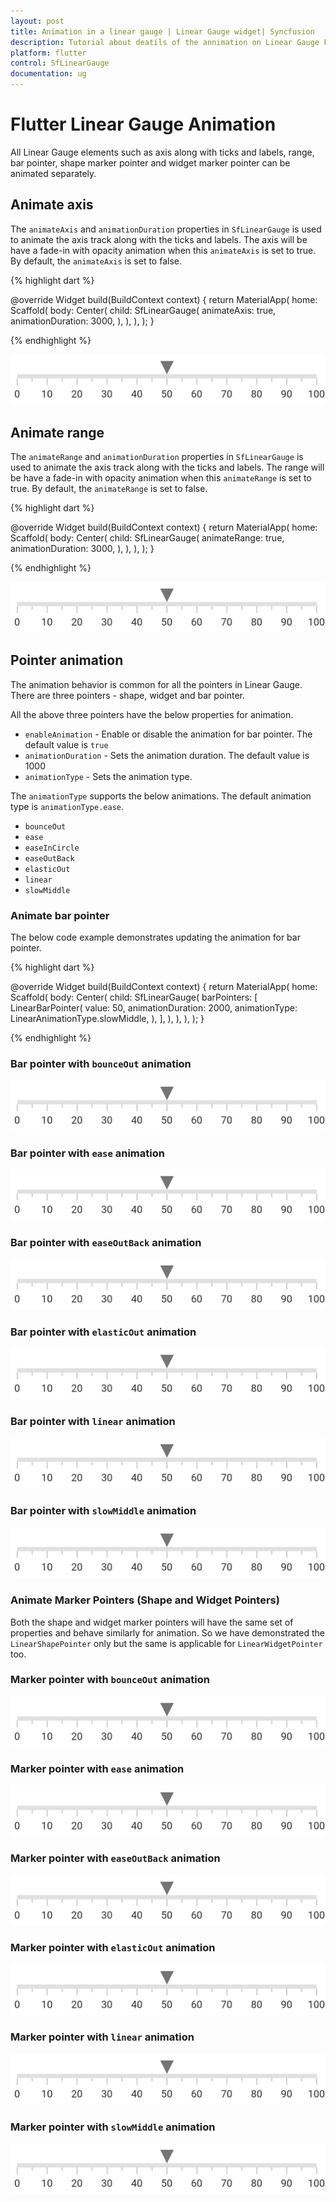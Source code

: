 ```yaml
---
layout: post
title: Animation in a linear gauge | Linear Gauge widget| Syncfusion
description: Tutorial about deatils of the annimation on Linear Gauge Flutter widget | Flutter Linear Gauge widget documentation|
platform: flutter
control: SfLinearGauge
documentation: ug
---
```


# Flutter Linear Gauge Animation

All Linear Gauge elements such as axis along with ticks and labels, range, bar pointer, shape marker pointer and widget marker pointer can be animated separately. 

## Animate axis

The `animateAxis` and `animationDuration` properties in `SfLinearGauge` is used to  animate the axis track along with the ticks and labels. The axis will be have a fade-in with opacity animation when this `animateAxis` is set to true. By default, the `animateAxis` is set to false. 

{% highlight dart %}

  @override
  Widget build(BuildContext context) {
    return MaterialApp(
      home: Scaffold(
        body: Center(
          child: SfLinearGauge(
            animateAxis: true,
            animationDuration: 3000,
          ),
        ),
      ),
    );
  }

{% endhighlight %}

![shape pointer in linear gauge](images/getting-started/add_shape_pointer.png)

## Animate range

The `animateRange` and `animationDuration` properties in `SfLinearGauge` is used to  animate the axis track along with the ticks and labels. The range will be have a fade-in with opacity animation when this `animateRange` is set to true. By default, the `animateRange` is set to false. 

{% highlight dart %}

  @override
  Widget build(BuildContext context) {
    return MaterialApp(
      home: Scaffold(
        body: Center(
          child: SfLinearGauge(
            animateRange: true,
            animationDuration: 3000,
          ),
        ),
      ),
    );
  }

  {% endhighlight %}

![shape pointer in linear gauge](images/getting-started/add_shape_pointer.png)

## Pointer animation

The animation behavior is common for all the pointers in Linear Gauge. There are three pointers - shape, widget and bar pointer. 

All the above three pointers have the below properties for animation. 

*  `enableAnimation` - Enable or disable the animation for bar pointer. The default value is `true`
*  `animationDuration` - Sets the animation duration. The default value is 1000
*  `animationType` - Sets the animation type. 

The `animationType` supports the below animations. The default animation type is `animationType.ease`.

* `bounceOut`
* `ease`
* `easeInCircle`
* `easeOutBack`
* `elasticOut`
* `linear`
* `slowMiddle`

### Animate bar pointer

The below code example demonstrates updating the animation for bar pointer.

{% highlight dart %} 

  @override
  Widget build(BuildContext context) {
    return MaterialApp(
      home: Scaffold(
        body: Center(
          child: SfLinearGauge(
            barPointers: [
              LinearBarPointer(
                value: 50,
                animationDuration: 2000,
                animationType: LinearAnimationType.slowMiddle,
              ),
            ],
          ),
        ),
      ),
    );
  }

{% endhighlight %}

### Bar pointer with `bounceOut` animation

![shape pointer in linear gauge](images/getting-started/add_shape_pointer.png)

### Bar pointer with `ease` animation

![shape pointer in linear gauge](images/getting-started/add_shape_pointer.png)

### Bar pointer with `easeOutBack` animation

![shape pointer in linear gauge](images/getting-started/add_shape_pointer.png)

### Bar pointer with `elasticOut` animation

![shape pointer in linear gauge](images/getting-started/add_shape_pointer.png)

### Bar pointer with `linear` animation

![shape pointer in linear gauge](images/getting-started/add_shape_pointer.png)

### Bar pointer with `slowMiddle` animation

![shape pointer in linear gauge](images/getting-started/add_shape_pointer.png)

### Animate Marker Pointers (Shape and Widget Pointers)

Both the shape and widget marker pointers will have the same set of properties and behave similarly for animation. So we have demonstrated the `LinearShapePointer` only but the same is applicable for `LinearWidgetPointer` too. 

### Marker pointer with `bounceOut` animation

![shape pointer in linear gauge](images/getting-started/add_shape_pointer.png)

### Marker pointer with `ease` animation

![shape pointer in linear gauge](images/getting-started/add_shape_pointer.png)

### Marker pointer with `easeOutBack` animation

![shape pointer in linear gauge](images/getting-started/add_shape_pointer.png)

### Marker pointer with `elasticOut` animation

![shape pointer in linear gauge](images/getting-started/add_shape_pointer.png)

### Marker pointer with `linear` animation

![shape pointer in linear gauge](images/getting-started/add_shape_pointer.png)

### Marker pointer with `slowMiddle` animation

![shape pointer in linear gauge](images/getting-started/add_shape_pointer.png)





